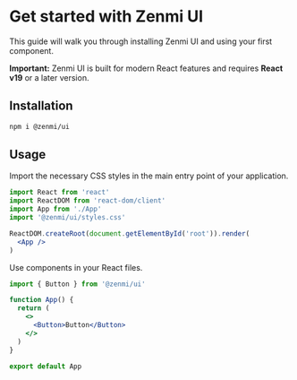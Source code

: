 # Get started with Zenmi UI

This guide will walk you through installing Zenmi UI and using your first component.

**Important:** Zenmi UI is built for modern React features and requires **React v19** or a later version.

## Installation

```bash
npm i @zenmi/ui
```

## Usage

Import the necessary CSS styles in the main entry point of your application.

```jsx
import React from 'react'
import ReactDOM from 'react-dom/client'
import App from './App'
import '@zenmi/ui/styles.css'

ReactDOM.createRoot(document.getElementById('root')).render(
  <App />
)
```

Use components in your React files.

```jsx
import { Button } from '@zenmi/ui'

function App() {
  return (
    <>
      <Button>Button</Button>
    </>
  )
}

export default App
```
